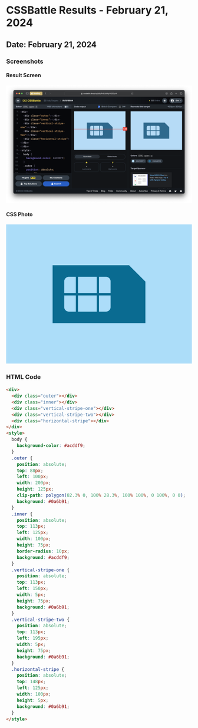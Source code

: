 # CSSBattle Results - February 21, 2024

## Date: February 21, 2024

### Screenshots

#### Result Screen

![Result Screen](screenshots/result-screen.png)

#### CSS Photo

![CSS Photo](screenshots/css-image.png)

### HTML Code

```html
<div>
  <div class="outer"></div>
  <div class="inner"></div>
  <div class="vertical-stripe-one"></div>
  <div class="vertical-stripe-two"></div>
  <div class="horizontal-stripe"></div>
</div>
<style>
  body {
    background-color: #acddf9;
  }
  .outer {
    position: absolute;
    top: 88px;
    left: 100px;
    width: 200px;
    height: 125px;
    clip-path: polygon(82.3% 0, 100% 28.3%, 100% 100%, 0 100%, 0 0);
    background: #0a6b91;
  }
  .inner {
    position: absolute;
    top: 113px;
    left: 125px;
    width: 100px;
    height: 75px;
    border-radius: 10px;
    background: #acddf9;
  }
  .vertical-stripe-one {
    position: absolute;
    top: 113px;
    left: 150px;
    width: 5px;
    height: 75px;
    background: #0a6b91;
  }
  .vertical-stripe-two {
    position: absolute;
    top: 113px;
    left: 195px;
    width: 5px;
    height: 75px;
    background: #0a6b91;
  }
  .horizontal-stripe {
    position: absolute;
    top: 148px;
    left: 125px;
    width: 100px;
    height: 5px;
    background: #0a6b91;
  }
</style>
```
